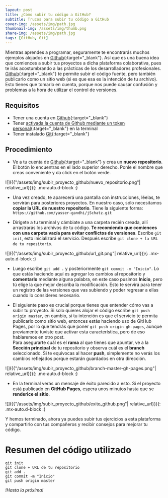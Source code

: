 ```yaml
---
layout: post
title: ¿Cómo subir tu código a GitHub?
subtitle: Trucos para subir tu código a GitHub
cover-img: /assets/img/path.jpg
thumbnail-img: /assets/img/thumb.png
share-img: /assets/img/path.jpg
tags: [GitHub, Git]
---
```

[github]: https://github.com/
[git]: https://git-scm.com/book/es/v2/Inicio---Sobre-el-Control-de-Versiones-Instalaci%C3%B3n-de-Git
[activada la cuenta de Github mediante un token personal]: https://docs.github.com/es/authentication/keeping-your-account-and-data-secure/creating-a-personal-access-token

Mientras aprendes a programar, seguramente te encontrarás muchos ejemplos alojados en [Github][github]{:target="_blank"}. Así que es una buena idea que comiences a subir tus proyectos a dicha plataforma colaborativa, pues te irás acostumbrando a las prácticas de los desarrolladores profesionales.
[Github][github]{:target="_blank"} te permite subir el código fuente, pero también publicarlo como un sitio web (si es que esa es la intención de tu archivo). Esto tienes que tomarlo en cuenta, porque nos puede causar confusión y problemas a la hora de utilizar el control de versiones.

## Requisitos

- Tener una cuenta en [Github][github]{:target="_blank"}
- Tener [activada la cuenta de Github mediante un token personal][activada la cuenta de Github mediante un token personal]{:target="_blank"} en la terminal
- Tener instalado [Git][git]{:target="_blank"}

## Procedimiento

- Ve a tu cuenta de [Github][github]{:target="_blank"} y crea un **nuevo repositorio**. El botón lo encuentras en el lado superior derecho. Ponle el nombre que creas conveniente y da click en el botón verde.

![]({{"/assets/img/subir_proyecto_github/nuevo_repositorio.png"| relative_url}}){: .mx-auto.d-block :}

- Una vez creado, te aparecerá una pantalla con instrucciones, léelas, te servirán para posteriores proyectos. En nuestro caso, sólo necesitamos **copiar la URL de nuestro repositorio**. Tiene la siguiente forma: `https://github.com/yasser-gandhi/jSchatz.git`

- Dirígete a tu terminal y cámbiate a una carpeta recién creada, allí arrastrarás los archivos de tu código. **Te recomiendo que comiences con una carpeta vacía para evitar conflictos de versiones**. Escribe `git init`, esto inicializará el servicio. Después escribe `git clone + la URL de tu repositorio`.

![]({{"/assets/img/subir_proyecto_github/url_git.png"| relative_url}}){: .mx-auto.d-block :}

- Luego escribe `git add .` y posteriormente `git commit -m "Inicio"`. Lo que estás haciendo aquí es agregar los cambios al repositorio y **comentarlo** mediante alguna palabra, en este caso pusimos **Inicio**, pero tú elige la que mejor describa la modificación. Esto te servirá para tener un registro de las versiones que vas subiendo y poder regresar a ellas cuando lo consideres necesario.  

- El siguiente paso es crucial porque tienes que entender cómo vas a subir tu proyecto. Si solo quieres alojar el código escribe `git push origin master`, en cambio, si tu intención es que el servicio te permita publicarlo como sitio web, entonces estás haciendo uso de GitHub Pages, por lo que tendrás que poner `git push origin gh-pages`, aunque previamente tuviste que activar esta característica, pero de eso hablaremos en otro post.     
  Para asegurarte cuál es el **rama** al que tienes que apuntar, ve a la **Sección principal** de tu repositorio y observa cuál es el **branch** seleccionado. Si te equivocas al hacer **push**, simplemente no verás los cambios reflejados porque estarán guardados en otra dirección.

![]({{"/assets/img/subir_proyecto_github/branch-master-gh-pages.png"| relative_url}}){: .mx-auto.d-block :}

- En la terminal verás un mensaje de éxito parecido a esto. Si el proyecto está publicado en **GitHub Pages**, espera unos minutos hasta que se **renderice el sitio**.

![]({{"/assets/img/subir_proyecto_github/exito_github.png"| relative_url}}){: .mx-auto.d-block :}

Y hemos terminado, ahora ya puedes subir tus ejercicios a esta plataforma y compartirlo con tus compañeros y recibir consejos para mejorar tu código. 

# Resumen del código utilizado

~~~
git init
git clone + URL de tu repositorio
git add .
git commit -m "Inicio"
git push origin master
~~~

*!Hasta la próxima!*
